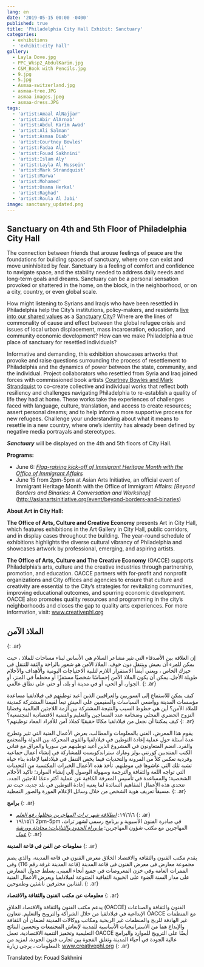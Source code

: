 ```yaml
---
lang: en
date: '2019-05-15 00:00 -0400'
published: true
title: 'Philadelphia City Hall Exhibit: Sanctuary'
categories:
  - exhibitions
  - 'exhibit:city hall'
gallery:
  - Layla Dove.jpg
  - PPC_Wksp2_AbdulKarim.jpg
  - C&M_Book with Pencils.jpg
  - 9.jpg
  - 5.jpg
  - Asmaa-switzerland.jpg
  - asmaa-tree.JPG
  - asmaa images.jpeg
  - asmaa-dress.JPG
tags:
  - 'artist:Amaal AlNajjar'
  - 'artist:Abir AlArnab'
  - 'artist:Abdul Karim Awad'
  - 'artist:Ali Salman'
  - 'artist:Asmaa Diab'
  - 'artist:Courtney Bowles'
  - 'artist:Fadaa Ali'
  - 'artist:Fouad Sakhnini'
  - 'artist:Islam Aly'
  - 'artist:Layla Al Hussein'
  - 'artist:Mark Strandquist'
  - 'artist:Marwa'
  - 'artist:Mohamed'
  - 'artist:Osama Herkal'
  - 'artist:Raghad'
  - 'artist:Roula Al Jabi'
image: sanctuary_updated.png
---
```

## **Sanctuary on 4th and 5th Floor of Philadelphia City Hall**



The connection between friends that arouse feelings of peace are the foundations for building  spaces of sanctuary, where one can exist and move uninhibited by fear. Sanctuary is a feeling of comfort and confidence to navigate space, and the stability needed to address daily needs and long-term goals and dreams. Sanctuary can be a personal sensation provoked or shattered in the home, on the block, in the neighborhood, or on a city, country, or even global scale. 

How might listening to Syrians and Iraqis who have been resettled in Philadelphia help the City’s institutions, policy-makers, and residents [live into our shared values](https://www.reuters.com/article/us-usa-immigration-philadelphia/philadelphia-beats-us-appeal-in-sanctuary-city-case-idUSKCN1Q42BS) as a [Sanctuary City](https://generocity.org/philly/2017/12/07/sanctuary-cities-101-philadelphia-timeline-immigration/)? Where are the lines of commonality of cause and effect between the global refugee crisis and issues of local urban displacement, mass incarceration, education, and community economic development? How can we make Philadelphia a true place of sanctuary for resettled individuals? 

Informative and demanding, this exhibition showcases artworks that provoke and raise questions surrounding the process of resettlement to Philadelphia and the dynamics of power between the state, community, and the individual. Project collaborators who resettled from Syria and Iraq joined forces with commissioned book artists [Courtney Bowles and Mark Strandquist](http://peoplespaperco-op.weebly.com/) to co-create collective and individual works that reflect both resiliency and challenges navigating Philadelphia to re-establish a quality of life they had at home. These works take the experiences of challenges faced with language, culture, translation, and access to create resources; assert personal dreams; and to help inform a more supportive process for new refugees. Challenge your understanding about what it means to resettle in a new country, where one’s identity has already been defined by negative media portrayals and stereotypes.

**_Sanctuary_** will be displayed on the 4th and 5th floors of City Hall.

**Programs:**

- June 6: _[Flag-raising kick-off of Immigrant Heritage Month with the Office of Immigrant Affairs](https://www.phila.gov/spotlight/immigrant-heritage-month/)_
- June 15 from 2pm-5pm at Asian Arts Initiative, an official event of Immigrant Heritage Month with the Office of Immigrant Affairs: _[Beyond Borders and Binaries: A Conversation and Workshop]_(http://asianartsinitiative.org/event/beyond-borders-and-binaries)


**About Art in City Hall:**

**The Office of Arts, Culture and Creative Economy** presents Art in City Hall, which features exhibitions in the Art Gallery in City Hall, public corridors, and in display cases throughout the building. The year-round schedule of exhibitions highlights the diverse cultural vibrancy of Philadelphia and showcases artwork by professional, emerging, and aspiring artists.

**The Office of Arts, Culture and The Creative Economy** (OACCE) supports Philadelphia’s arts, culture and the creative industries through partnership, promotion, and education. OACCE partners with for-profit and nonprofit organizations and City offices and agencies to ensure that culture and creativity are essential to the City’s strategies for revitalizing communities, improving educational outcomes, and spurring economic development. OACCE also promotes quality resources and programming in the city’s neighborhoods and closes the gap to quality arts experiences. For more information, visit: www.creativephl.org

## **الملاذ الآمن**
{: .ar}

إن العلاقة بين الأصدقاء التي تثير مشاعر السلام هي الأساس لبناء مساحات للملاذ ، حيث يمكن للمرء أن يعيش ويتنقل دون خوف. الملاذ الآمن هو شعور بالراحة والثقة للتنقل في حيزك الخاص ، ويعني أيضاً الاستقرار اللازم لتلبية الاحتياجات اليومية والأهداف والأحلام طويلة الأجل. يمكن أن يكون الملاذ الآمن إحساسًا شخصيًا مستفزًا أو محطماً في المنز، أو الجوار، أو الحي، أو في مدينة أو بلد، أو حتى على نطاق عالمي.
{: .ar}

 كيف يمكن للاستماع إلى السوريين والعراقيين الذين أعيد توطينهم في فيلادلفيا مساعدة مؤسسات المدينة وواضعي السياسات والمقيمين على العيش تبعاً لقيمنا المشتركة كمدينة للملاذ الآمن؟ أين هي خطوط السبب والنتيجة المشتركة بين أزمة اللاجئين العالمية وقضايا النزوح الحضري المحلي وضخامة عدد المساجين والتعليم والتنمية الاقتصادية المجتمعية؟ كيف يمكننا أن نجعل من فيلادلفيا مكانًا حقيقيًا كملاذ آمن للأفراد المعاد توطينهم؟ 
{: .ar}

 يقوم هذا المعرض، الغني بالمعلومات والمطالب، بعرض الأعمال الفنية التي تثير وتطرح عدة أسئلة حول عملية إعادة التوطين في فيلادلفيا والقوى المحركة بين الدولة والمجتمع والفرد. انضم المتعاونون في المشروع الذين أعيد توطينهم من سوريا والعراق مع فناني الكتب المنتدبين كورتني بولز ومارك ستراندكويست للمشاركة في إنشاء أعمال جماعية وفردية تعكس كلاً من المرونة والتحديات فيما يخص التنقل في فيلادلفيا لإعادة بناء حياة تشبه تلك التي عاشوها في موطنهم. تأخذ هذه الأعمال الخبرات المكتسبة من التحديات التي تواجه اللغة والثقافة والترجمة وسهولة الوصول إلى إنشاء الموارد؛ تأكيد الأحلام الشخصية؛ والمساعدة في تأسيس المعرفة الكافية عن عملية أكثر دعمًا للاجئين الجدد. تتحدى هذه الأعمال المفاهيم السائدة لما يعنيه إعادة التوطين في بلد جديد، حيث تم مسبقاً تعريف هوية الشخص من خلال وسائل الإعلام المورة والصور النمطية. 
{: .ar}


**برامج**
{: .ar}

- ٦\٦\١٩: _[انطلاقة شهر تراث المهاجرين يتخللها رفع العلم](https://www.phila.gov/spotlight/immigrant-heritage-month/)_
{: .ar}
- ٦\١٥\١٩ 2pm-5pm ،في مبادرة الفنون الآسيوية و برنامج رسمي لشهر تراث المهاجرين مع مكتب شؤون المهاجرين: [_ما وراء الحدود والثنائيات: محادثة وورشة عمل_](http://asianartsinitiative.org/event/beyond-borders-and-binaries)
{: .ar}



**معلومات عن الفن في قاعة المدينة**
{: .ar}

يقدم مكتب الفنون والثقافة والاقتصاد الخلاق معرض الفنون في قاعة المدينة، والذي يضم مجموعة معارض في معرض الفنون في قاعة المدينة (قاعة المدينة غرفة رقم 116) وفي الممرات العامة وفي خزن المعروضات في جميع أنحاء المبنى. يسلط جدول المعارض على مدار السنة الضوء على الحيوية الثقافية المتنوعة لفيلادلفيا ويعرض الأعمال الفنية لفنانين محترفين ناشئين وطموحين.
{: .ar}


**معلومات عن مكتب الفنون والثقافة والاقتصاد**
{: .ar}

يدعم مكتب الفنون والثقافة والاقتصاد الخلاق (OACCE) الفنون والثقافة والصناعات الإبداعية في فيلادلفيا من خلال الشراكة والترويج والتعليم. تتعاون OACCE مع المنظمات غير الهادفة للربح والمنظمات غير الربحية ومكاتب ووكالات المدينة لضمان أن الثقافة والإبداع هما من الاستراتيجيات الأساسية للمدينة لإنعاش المجتمعات وتحسين النتائج التعليمية وتحفيز التنمية الاقتصادية. تعمل OACCE أيضًا على الترويج للموارد والبرامج عالية الجودة في أحياء المدينة وتغلق الفجوة بين تجارب فنون الجودة. لمزيد من المعلومات ، يرجى زيارة: www.creativephl.org
{: .ar}

Translated by: Fouad Sakhnini
